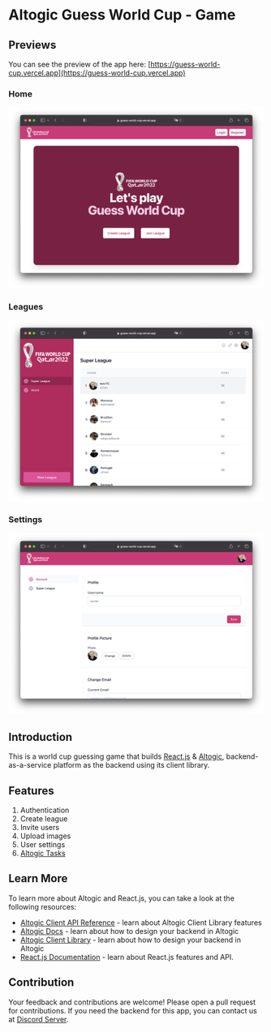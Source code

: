 # Altogic Guess World Cup - Game

## Previews

You can see the preview of the app here: [https://guess-world-cup.vercel.app](https://guess-world-cup.vercel.app)

### Home

![Home Page](github/main.png 'Preview image of the app')

### Leagues

![Leagues](github/league.png 'Preview image of league profile')

### Settings

![Settings](github/settings.png 'Preview image of user profile')

## Introduction

This is a world cup guessing game that builds [React.js](https://reactjs.org/) & [Altogic](https://www.altogic.com), backend-as-a-service platform as the backend using its client library.

## Features

1. Authentication  
2. Create league
3. Invite users
4. Upload images
5. User settings
6. [Altogic Tasks](https://www.altogic.com/docs/platform-concepts/tasks/)

## Learn More

To learn more about Altogic and React.js, you can take a look at the following resources:

-   [Altogic Client API Reference](https://clientapi.altogic.com/latest/modules.html) - learn about Altogic Client Library features
-   [Altogic Docs](https://www.altogic.com/docs/) - learn about how to design your backend in Altogic
-   [Altogic Client Library](https://www.altogic.com/client/) - learn about how to design your backend in Altogic
-   [React.js Documentation](https://reactjs.org/docs/getting-started.html) - learn about React.js features and API.

## Contribution

Your feedback and contributions are welcome! Please open a pull request for contributions. If you need the backend for this app, you can contact us at [Discord Server](https://discord.gg/ERK2ssumh8).
